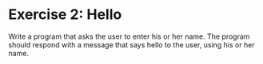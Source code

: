 # Exercise 2: Hello
Write a program that asks the user to enter his or her name. The program should
respond with a message that says hello to the user, using his or her name.